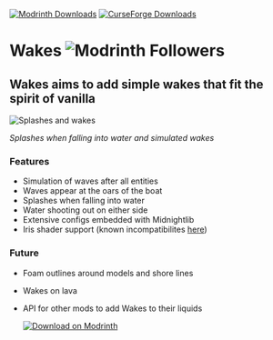 [![Modrinth Downloads](https://img.shields.io/modrinth/dt/wakes?logo=modrinth&color=00AF5C)](https://modrinth.com/mod/wakes) [![CurseForge Downloads](https://img.shields.io/curseforge/dt/884267?logo=curseforge&color=ff784d)](https://www.curseforge.com/minecraft/mc-mods/wakes)

# Wakes ![Modrinth Followers](https://img.shields.io/modrinth/followers/wakes)
## Wakes aims to add simple wakes that fit the spirit of vanilla

![Splashes and wakes](https://github.com/Goby56/wakes/assets/60710855/c4a153ca-ec98-449a-a73d-68ec80934c56)

*Splashes when falling into water and simulated wakes*

### Features
- Simulation of waves after all entities
- Waves appear at the oars of the boat
- Splashes when falling into water
- Water shooting out on either side
- Extensive configs embedded with Midnightlib 
- Iris shader support (known incompatibilites [here](https://github.com/Goby56/wakes/issues?q=is%3Aissue%20state%3Aopen%20label%3Ashaders))

### Future
- Foam outlines around models and shore lines
- Wakes on lava
- API for other mods to add Wakes to their liquids

  [![Download on Modrinth](https://raw.githubusercontent.com/Prospector/badges/master/modrinth-badge-72h-padded.png)](https://modrinth.com/mod/wakes)
